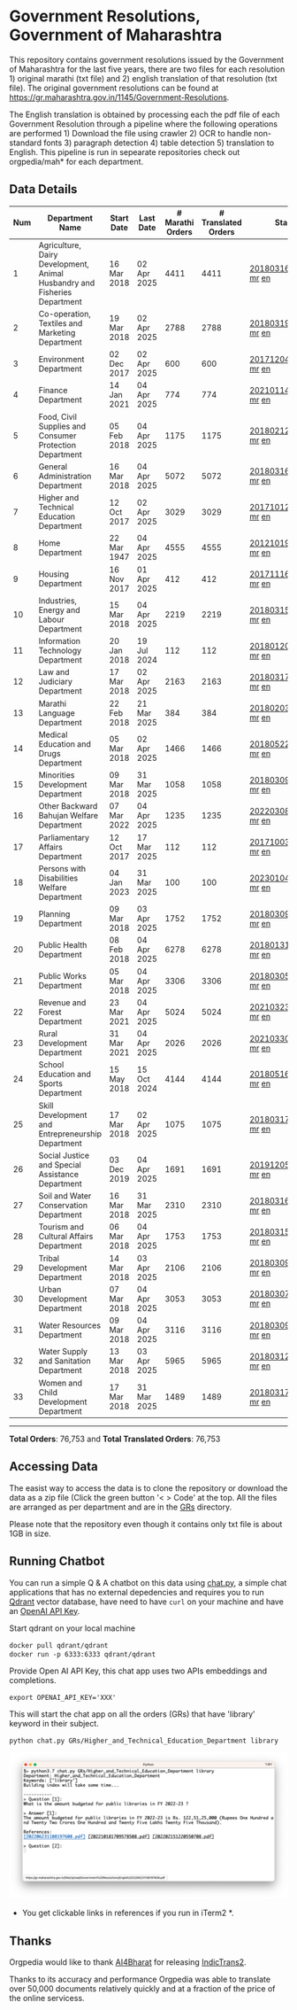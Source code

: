 # Government Resolutions, Government of Maharashtra

This repository contains government resolutions issued by the Government of Maharashtra for the last five years, there are two files for each resolution 1) original marathi (txt file) and 2) english translation of that resolution (txt file). The original government resolutions can be found at https://gr.maharashtra.gov.in/1145/Government-Resolutions.

The English translation is obtained by processing each the pdf file of each Government Resolution through a pipeline where the following operations are performed 1) Download the file using crawler 2) OCR to handle non-standard fonts 3) paragraph detection 4) table  detection 5) translation to English. This pipeline is run in sepearate repositories check out orgpedia/mah* for each department.


## Data Details

| Num | Department Name | Start Date | Last Date | # Marathi Orders | # Translated Orders | Starting Order | Last Order |
| --- | --------------- | ---------- | --------- | ---------------- | ------------------- | -------------- | ---------- |
| 1 | Agriculture, Dairy Development, Animal Husbandry and Fisheries Department | 16 Mar 2018 | 02 Apr 2025 | 4411 | 4411 | [201803161624182101.pdf](https://gr.maharashtra.gov.in/Site/Upload/Government%20Resolutions/English/201803161624182101.pdf) [mr](GRs/Agriculture,_Dairy_Development,_Animal_Husbandry_and_Fisheries_Department/201803161624182101.pdf.mr.txt) [en](GRs/Agriculture,_Dairy_Development,_Animal_Husbandry_and_Fisheries_Department/201803161624182101.pdf.en.txt) | [202504021804204701.pdf](https://gr.maharashtra.gov.in/Site/Upload/Government%20Resolutions/English/202504021804204701.pdf) [mr](GRs/Agriculture,_Dairy_Development,_Animal_Husbandry_and_Fisheries_Department/202504021804204701.pdf.mr.txt) [en](GRs/Agriculture,_Dairy_Development,_Animal_Husbandry_and_Fisheries_Department/202504021804204701.pdf.en.txt) |
| 2 | Co-operation, Textiles and Marketing Department | 19 Mar 2018 | 02 Apr 2025 | 2788 | 2788 | [201803191257576702.pdf](https://gr.maharashtra.gov.in/Site/Upload/Government%20Resolutions/English/201803191257576702.pdf) [mr](GRs/Co-operation,_Textiles_and_Marketing_Department/201803191257576702.pdf.mr.txt) [en](GRs/Co-operation,_Textiles_and_Marketing_Department/201803191257576702.pdf.en.txt) | [202504021558311902.pdf](https://gr.maharashtra.gov.in/Site/Upload/Government%20Resolutions/English/202504021558311902.pdf) [mr](GRs/Co-operation,_Textiles_and_Marketing_Department/202504021558311902.pdf.mr.txt) [en](GRs/Co-operation,_Textiles_and_Marketing_Department/202504021558311902.pdf.en.txt) |
| 3 | Environment Department | 02 Dec 2017 | 02 Apr 2025 | 600 | 600 | [201712041147216904.pdf](https://gr.maharashtra.gov.in/Site/Upload/Government%20Resolutions/English/201712041147216904.pdf) [mr](GRs/Environment_Department/201712041147216904.pdf.mr.txt) [en](GRs/Environment_Department/201712041147216904.pdf.en.txt) | [202504021553477804.pdf](https://gr.maharashtra.gov.in/Site/Upload/Government%20Resolutions/English/202504021553477804....pdf) [mr](GRs/Environment_Department/202504021553477804.pdf.mr.txt) [en](GRs/Environment_Department/202504021553477804.pdf.en.txt) |
| 4 | Finance Department | 14 Jan 2021 | 04 Apr 2025 | 774 | 774 | [202101141237329905.pdf](https://gr.maharashtra.gov.in/Site/Upload/Government%20Resolutions/English/202101141237329905.pdf) [mr](GRs/Finance_Department/202101141237329905.pdf.mr.txt) [en](GRs/Finance_Department/202101141237329905.pdf.en.txt) | [202504041642005805.pdf](https://gr.maharashtra.gov.in/Site/Upload/Government%20Resolutions/English/202504041642005805.pdf) [mr](GRs/Finance_Department/202504041642005805.pdf.mr.txt) [en](GRs/Finance_Department/202504041642005805.pdf.en.txt) |
| 5 | Food, Civil Supplies and Consumer Protection Department | 05 Feb 2018 | 04 Apr 2025 | 1175 | 1175 | [201802121244545806.pdf](https://gr.maharashtra.gov.in/Site/Upload/Government%20Resolutions/English/201802121244545806.pdf) [mr](GRs/Food,_Civil_Supplies_and_Consumer_Protection_Department/201802121244545806.pdf.mr.txt) [en](GRs/Food,_Civil_Supplies_and_Consumer_Protection_Department/201802121244545806.pdf.en.txt) | [202504041801183306.pdf](https://gr.maharashtra.gov.in/Site/Upload/Government%20Resolutions/English/202504041801183306.pdf) [mr](GRs/Food,_Civil_Supplies_and_Consumer_Protection_Department/202504041801183306.pdf.mr.txt) [en](GRs/Food,_Civil_Supplies_and_Consumer_Protection_Department/202504041801183306.pdf.en.txt) |
| 6 | General Administration Department | 16 Mar 2018 | 04 Apr 2025 | 5072 | 5072 | [201803161224022707.pdf](https://gr.maharashtra.gov.in/Site/Upload/Government%20Resolutions/English/201803161224022707.pdf) [mr](GRs/General_Administration_Department/201803161224022707.pdf.mr.txt) [en](GRs/General_Administration_Department/201803161224022707.pdf.en.txt) | [202504041830279207.pdf](https://gr.maharashtra.gov.in/Site/Upload/Government%20Resolutions/English/202504041830279207.....pdf) [mr](GRs/General_Administration_Department/202504041830279207.pdf.mr.txt) [en](GRs/General_Administration_Department/202504041830279207.pdf.en.txt) |
| 7 | Higher and Technical Education Department | 12 Oct 2017 | 02 Apr 2025 | 3029 | 3029 | [201710121514029708.pdf](https://gr.maharashtra.gov.in/Site/Upload/Government%20Resolutions/English/201710121514029708.pdf) [mr](GRs/Higher_and_Technical_Education_Department/201710121514029708.pdf.mr.txt) [en](GRs/Higher_and_Technical_Education_Department/201710121514029708.pdf.en.txt) | [202504021443389008.pdf](https://gr.maharashtra.gov.in/Site/Upload/Government%20Resolutions/English/202504021443389008.pdf) [mr](GRs/Higher_and_Technical_Education_Department/202504021443389008.pdf.mr.txt) [en](GRs/Higher_and_Technical_Education_Department/202504021443389008.pdf.en.txt) |
| 8 | Home Department | 22 Mar 1947 | 04 Apr 2025 | 4555 | 4555 | [201210191648552129.pdf](https://gr.maharashtra.gov.in/Site/Upload/Government%20Resolutions/English/201210191648552129.pdf) [mr](GRs/Home_Department/201210191648552129.pdf.mr.txt) [en](GRs/Home_Department/201210191648552129.pdf.en.txt) | [202504041806065429.pdf](https://gr.maharashtra.gov.in/Site/Upload/Government%20Resolutions/English/202504041806065429.pdf) [mr](GRs/Home_Department/202504041806065429.pdf.mr.txt) [en](GRs/Home_Department/202504041806065429.pdf.en.txt) |
| 9 | Housing Department | 16 Nov 2017 | 01 Apr 2025 | 412 | 412 | [201711161447076609.pdf](https://gr.maharashtra.gov.in/Site/Upload/Government%20Resolutions/English/201711161447076609.pdf) [mr](GRs/Housing_Department/201711161447076609.pdf.mr.txt) [en](GRs/Housing_Department/201711161447076609.pdf.en.txt) | [202504011551585009.pdf](https://gr.maharashtra.gov.in/Site/Upload/Government%20Resolutions/English/202504011551585009.pdf) [mr](GRs/Housing_Department/202504011551585009.pdf.mr.txt) [en](GRs/Housing_Department/202504011551585009.pdf.en.txt) |
| 10 | Industries, Energy and Labour Department | 15 Mar 2018 | 04 Apr 2025 | 2219 | 2219 | [201803151204055010.pdf](https://gr.maharashtra.gov.in/Site/Upload/Government%20Resolutions/English/201803151204055010.pdf) [mr](GRs/Industries,_Energy_and_Labour_Department/201803151204055010.pdf.mr.txt) [en](GRs/Industries,_Energy_and_Labour_Department/201803151204055010.pdf.en.txt) | [202504041646334110.pdf](https://gr.maharashtra.gov.in/Site/Upload/Government%20Resolutions/English/202504041646334110.pdf) [mr](GRs/Industries,_Energy_and_Labour_Department/202504041646334110.pdf.mr.txt) [en](GRs/Industries,_Energy_and_Labour_Department/202504041646334110.pdf.en.txt) |
| 11 | Information Technology Department | 20 Jan 2018 | 19 Jul 2024 | 112 | 112 | [201801201843024511.pdf](https://gr.maharashtra.gov.in/Site/Upload/Government%20Resolutions/English/201801201843024511.pdf) [mr](GRs/Information_Technology_Department/201801201843024511.pdf.mr.txt) [en](GRs/Information_Technology_Department/201801201843024511.pdf.en.txt) | [202407191742379111.pdf](https://gr.maharashtra.gov.in/Site/Upload/Government%20Resolutions/English/202407191742379111.pdf) [mr](GRs/Information_Technology_Department/202407191742379111.pdf.mr.txt) [en](GRs/Information_Technology_Department/202407191742379111.pdf.en.txt) |
| 12 | Law and Judiciary Department | 17 Mar 2018 | 02 Apr 2025 | 2163 | 2163 | [201803171129290212.pdf](https://gr.maharashtra.gov.in/Site/Upload/Government%20Resolutions/English/201803171129290212.pdf) [mr](GRs/Law_and_Judiciary_Department/201803171129290212.pdf.mr.txt) [en](GRs/Law_and_Judiciary_Department/201803171129290212.pdf.en.txt) | [202504021625540512.pdf](https://gr.maharashtra.gov.in/Site/Upload/Government%20Resolutions/English/202504021625540512.pdf) [mr](GRs/Law_and_Judiciary_Department/202504021625540512.pdf.mr.txt) [en](GRs/Law_and_Judiciary_Department/202504021625540512.pdf.en.txt) |
| 13 | Marathi Language Department | 22 Feb 2018 | 21 Mar 2025 | 384 | 384 | [201802031549154233.pdf](https://gr.maharashtra.gov.in/Site/Upload/Government%20Resolutions/English/201802031549154233.pdf) [mr](GRs/Marathi_Language_Department/201802031549154233.pdf.mr.txt) [en](GRs/Marathi_Language_Department/201802031549154233.pdf.en.txt) | [202503211701294433.pdf](https://gr.maharashtra.gov.in/Site/Upload/Government%20Resolutions/English/202503211701294433.pdf) [mr](GRs/Marathi_Language_Department/202503211701294433.pdf.mr.txt) [en](GRs/Marathi_Language_Department/202503211701294433.pdf.en.txt) |
| 14 | Medical Education and Drugs Department | 05 Mar 2018 | 02 Apr 2025 | 1466 | 1466 | [201805221424292513.pdf](https://gr.maharashtra.gov.in/Site/Upload/Government%20Resolutions/English/201805221424292513.pdf) [mr](GRs/Medical_Education_and_Drugs_Department/201805221424292513.pdf.mr.txt) [en](GRs/Medical_Education_and_Drugs_Department/201805221424292513.pdf.en.txt) | [202504021612172013.pdf](https://gr.maharashtra.gov.in/Site/Upload/Government%20Resolutions/English/202504021612172013.pdf) [mr](GRs/Medical_Education_and_Drugs_Department/202504021612172013.pdf.mr.txt) [en](GRs/Medical_Education_and_Drugs_Department/202504021612172013.pdf.en.txt) |
| 15 | Minorities Development Department | 09 Mar 2018 | 31 Mar 2025 | 1058 | 1058 | [201803091218355314.pdf](https://gr.maharashtra.gov.in/Site/Upload/Government%20Resolutions/English/201803091218355314.pdf) [mr](GRs/Minorities_Development_Department/201803091218355314.pdf.mr.txt) [en](GRs/Minorities_Development_Department/201803091218355314.pdf.en.txt) | [202503311917093814.pdf](https://gr.maharashtra.gov.in/Site/Upload/Government%20Resolutions/English/202503311917093814.pdf) [mr](GRs/Minorities_Development_Department/202503311917093814.pdf.mr.txt) [en](GRs/Minorities_Development_Department/202503311917093814.pdf.en.txt) |
| 16 | Other Backward Bahujan Welfare Department | 07 Mar 2022 | 04 Apr 2025 | 1235 | 1235 | [202203081752439334.pdf](https://gr.maharashtra.gov.in/Site/Upload/Government%20Resolutions/English/202203081752439334.pdf) [mr](GRs/Other_Backward_Bahujan_Welfare_Department/202203081752439334.pdf.mr.txt) [en](GRs/Other_Backward_Bahujan_Welfare_Department/202203081752439334.pdf.en.txt) | [202504041818303134.pdf](https://gr.maharashtra.gov.in/Site/Upload/Government%20Resolutions/English/202504041818303134.pdf) [mr](GRs/Other_Backward_Bahujan_Welfare_Department/202504041818303134.pdf.mr.txt) [en](GRs/Other_Backward_Bahujan_Welfare_Department/202504041818303134.pdf.en.txt) |
| 17 | Parliamentary Affairs Department | 12 Oct 2017 | 17 Mar 2025 | 112 | 112 | [201710031642378615.pdf](https://gr.maharashtra.gov.in/Site/Upload/Government%20Resolutions/English/201710031642378615.pdf) [mr](GRs/Parliamentary_Affairs_Department/201710031642378615.pdf.mr.txt) [en](GRs/Parliamentary_Affairs_Department/201710031642378615.pdf.en.txt) | [202503171104518215.pdf](https://gr.maharashtra.gov.in/Site/Upload/Government%20Resolutions/English/202503171104518215.pdf) [mr](GRs/Parliamentary_Affairs_Department/202503171104518215.pdf.mr.txt) [en](GRs/Parliamentary_Affairs_Department/202503171104518215.pdf.en.txt) |
| 18 | Persons with Disabilities Welfare Department | 04 Jan 2023 | 31 Mar 2025 | 100 | 100 | [202301041906309635.pdf](https://gr.maharashtra.gov.in/Site/Upload/Government%20Resolutions/English/202301041906309635.pdf) [mr](GRs/Persons_with_Disabilities_Welfare_Department/202301041906309635.pdf.mr.txt) [en](GRs/Persons_with_Disabilities_Welfare_Department/202301041906309635.pdf.en.txt) | [202503311725568235.pdf](https://gr.maharashtra.gov.in/Site/Upload/Government%20Resolutions/English/202503311725568235.pdf) [mr](GRs/Persons_with_Disabilities_Welfare_Department/202503311725568235.pdf.mr.txt) [en](GRs/Persons_with_Disabilities_Welfare_Department/202503311725568235.pdf.en.txt) |
| 19 | Planning Department | 09 Mar 2018 | 03 Apr 2025 | 1752 | 1752 | [201803091441032716.pdf](https://gr.maharashtra.gov.in/Site/Upload/Government%20Resolutions/English/201803091441032716.pdf) [mr](GRs/Planning_Department/201803091441032716.pdf.mr.txt) [en](GRs/Planning_Department/201803091441032716.pdf.en.txt) | [202504031740564716.pdf](https://gr.maharashtra.gov.in/Site/Upload/Government%20Resolutions/English/202504031740564716.pdf) [mr](GRs/Planning_Department/202504031740564716.pdf.mr.txt) [en](GRs/Planning_Department/202504031740564716.pdf.en.txt) |
| 20 | Public Health Department | 08 Feb 2018 | 04 Apr 2025 | 6278 | 6278 | [201801311722275417.pdf](https://gr.maharashtra.gov.in/Site/Upload/Government%20Resolutions/English/201801311722275417.pdf) [mr](GRs/Public_Health_Department/201801311722275417.pdf.mr.txt) [en](GRs/Public_Health_Department/201801311722275417.pdf.en.txt) | [202504041532083017.pdf](https://gr.maharashtra.gov.in/Site/Upload/Government%20Resolutions/English/202504041532083017.pdf) [mr](GRs/Public_Health_Department/202504041532083017.pdf.mr.txt) [en](GRs/Public_Health_Department/202504041532083017.pdf.en.txt) |
| 21 | Public Works Department | 05 Mar 2018 | 04 Apr 2025 | 3306 | 3306 | [201803051515468118.pdf](https://gr.maharashtra.gov.in/Site/Upload/Government%20Resolutions/English/201803051515468118.pdf) [mr](GRs/Public_Works_Department/201803051515468118.pdf.mr.txt) [en](GRs/Public_Works_Department/201803051515468118.pdf.en.txt) | [202504041718016018.pdf](https://gr.maharashtra.gov.in/Site/Upload/Government%20Resolutions/English/202504041718016018.pdf) [mr](GRs/Public_Works_Department/202504041718016018.pdf.mr.txt) [en](GRs/Public_Works_Department/202504041718016018.pdf.en.txt) |
| 22 | Revenue and Forest Department | 23 Mar 2021 | 04 Apr 2025 | 5024 | 5024 | [202103231328393119.pdf](https://gr.maharashtra.gov.in/Site/Upload/Government%20Resolutions/English/202103231328393119.pdf) [mr](GRs/Revenue_and_Forest_Department/202103231328393119.pdf.mr.txt) [en](GRs/Revenue_and_Forest_Department/202103231328393119.pdf.en.txt) | [202504041523320119.pdf](https://gr.maharashtra.gov.in/Site/Upload/Government%20Resolutions/English/202504041523320119.pdf) [mr](GRs/Revenue_and_Forest_Department/202504041523320119.pdf.mr.txt) [en](GRs/Revenue_and_Forest_Department/202504041523320119.pdf.en.txt) |
| 23 | Rural Development Department | 31 Mar 2021 | 04 Apr 2025 | 2026 | 2026 | [202103301021181120.pdf](https://gr.maharashtra.gov.in/Site/Upload/Government%20Resolutions/English/202103301021181120.pdf) [mr](GRs/Rural_Development_Department/202103301021181120.pdf.mr.txt) [en](GRs/Rural_Development_Department/202103301021181120.pdf.en.txt) | [202504041753278020.pdf](https://gr.maharashtra.gov.in/Site/Upload/Government%20Resolutions/English/202504041753278020.pdf) [mr](GRs/Rural_Development_Department/202504041753278020.pdf.mr.txt) [en](GRs/Rural_Development_Department/202504041753278020.pdf.en.txt) |
| 24 | School Education and Sports Department | 15 May 2018 | 15 Oct 2024 | 4144 | 4144 | [201805161114241221.pdf](https://gr.maharashtra.gov.in/Site/Upload/Government%20Resolutions/English/201805161114241221.pdf) [mr](GRs/School_Education_and_Sports_Department/201805161114241221.pdf.mr.txt) [en](GRs/School_Education_and_Sports_Department/201805161114241221.pdf.en.txt) | [202410152127537021.pdf](https://gr.maharashtra.gov.in/Site/Upload/Government%20Resolutions/English/202410152127537021.pdf) [mr](GRs/School_Education_and_Sports_Department/202410152127537021.pdf.mr.txt) [en](GRs/School_Education_and_Sports_Department/202410152127537021.pdf.en.txt) |
| 25 | Skill Development and Entrepreneurship Department | 17 Mar 2018 | 02 Apr 2025 | 1075 | 1075 | [201803171322099003.pdf](https://gr.maharashtra.gov.in/Site/Upload/Government%20Resolutions/English/201803171322099003.pdf) [mr](GRs/Skill_Development_and_Entrepreneurship_Department/201803171322099003.pdf.mr.txt) [en](GRs/Skill_Development_and_Entrepreneurship_Department/201803171322099003.pdf.en.txt) | [202504021759148903.pdf](https://gr.maharashtra.gov.in/Site/Upload/Government%20Resolutions/English/202504021759148903.pdf) [mr](GRs/Skill_Development_and_Entrepreneurship_Department/202504021759148903.pdf.mr.txt) [en](GRs/Skill_Development_and_Entrepreneurship_Department/202504021759148903.pdf.en.txt) |
| 26 | Social Justice and Special Assistance Department | 03 Dec 2019 | 04 Apr 2025 | 1691 | 1691 | [201912051107011622.pdf](https://gr.maharashtra.gov.in/Site/Upload/Government%20Resolutions/English/201912051107011622.pdf) [mr](GRs/Social_Justice_and_Special_Assistance_Department/201912051107011622.pdf.mr.txt) [en](GRs/Social_Justice_and_Special_Assistance_Department/201912051107011622.pdf.en.txt) | [202504041617043722.pdf](https://gr.maharashtra.gov.in/Site/Upload/Government%20Resolutions/English/202504041617043722.pdf) [mr](GRs/Social_Justice_and_Special_Assistance_Department/202504041617043722.pdf.mr.txt) [en](GRs/Social_Justice_and_Special_Assistance_Department/202504041617043722.pdf.en.txt) |
| 27 | Soil and Water Conservation Department | 16 Mar 2018 | 31 Mar 2025 | 2310 | 2310 | [201803161247582426.pdf](https://gr.maharashtra.gov.in/Site/Upload/Government%20Resolutions/English/201803161247582426.pdf) [mr](GRs/Soil_and_Water_Conservation_Department/201803161247582426.pdf.mr.txt) [en](GRs/Soil_and_Water_Conservation_Department/201803161247582426.pdf.en.txt) | [202503312333050626.pdf](https://gr.maharashtra.gov.in/Site/Upload/Government%20Resolutions/English/202503312333050626.pdf) [mr](GRs/Soil_and_Water_Conservation_Department/202503312333050626.pdf.mr.txt) [en](GRs/Soil_and_Water_Conservation_Department/202503312333050626.pdf.en.txt) |
| 28 | Tourism and Cultural Affairs Department | 06 Mar 2018 | 04 Apr 2025 | 1753 | 1753 | [201803151055091823.pdf](https://gr.maharashtra.gov.in/Site/Upload/Government%20Resolutions/English/201803151055091823.pdf) [mr](GRs/Tourism_and_Cultural_Affairs_Department/201803151055091823.pdf.mr.txt) [en](GRs/Tourism_and_Cultural_Affairs_Department/201803151055091823.pdf.en.txt) | [202504041653112623.pdf](https://gr.maharashtra.gov.in/Site/Upload/Government%20Resolutions/English/202504041653112623.pdf) [mr](GRs/Tourism_and_Cultural_Affairs_Department/202504041653112623.pdf.mr.txt) [en](GRs/Tourism_and_Cultural_Affairs_Department/202504041653112623.pdf.en.txt) |
| 29 | Tribal Development Department | 14 Mar 2018 | 03 Apr 2025 | 2106 | 2106 | [201803091105184924.pdf](https://gr.maharashtra.gov.in/Site/Upload/Government%20Resolutions/English/201803091105184924.pdf) [mr](GRs/Tribal_Development_Department/201803091105184924.pdf.mr.txt) [en](GRs/Tribal_Development_Department/201803091105184924.pdf.en.txt) | [202504031125373124.pdf](https://gr.maharashtra.gov.in/Site/Upload/Government%20Resolutions/English/202504031125373124.pdf) [mr](GRs/Tribal_Development_Department/202504031125373124.pdf.mr.txt) [en](GRs/Tribal_Development_Department/202504031125373124.pdf.en.txt) |
| 30 | Urban Development Department | 07 Mar 2018 | 04 Apr 2025 | 3053 | 3053 | [201803071203178325.pdf](https://gr.maharashtra.gov.in/Site/Upload/Government%20Resolutions/English/201803071203178325.pdf) [mr](GRs/Urban_Development_Department/201803071203178325.pdf.mr.txt) [en](GRs/Urban_Development_Department/201803071203178325.pdf.en.txt) | [202504041747194925.pdf](https://gr.maharashtra.gov.in/Site/Upload/Government%20Resolutions/English/202504041747194925.pdf) [mr](GRs/Urban_Development_Department/202504041747194925.pdf.mr.txt) [en](GRs/Urban_Development_Department/202504041747194925.pdf.en.txt) |
| 31 | Water Resources Department | 09 Mar 2018 | 04 Apr 2025 | 3116 | 3116 | [201803091034435527.pdf](https://gr.maharashtra.gov.in/Site/Upload/Government%20Resolutions/English/201803091034435527.pdf) [mr](GRs/Water_Resources_Department/201803091034435527.pdf.mr.txt) [en](GRs/Water_Resources_Department/201803091034435527.pdf.en.txt) | [202504041922035427.pdf](https://gr.maharashtra.gov.in/Site/Upload/Government%20Resolutions/English/202504041922035427.pdf) [mr](GRs/Water_Resources_Department/202504041922035427.pdf.mr.txt) [en](GRs/Water_Resources_Department/202504041922035427.pdf.en.txt) |
| 32 | Water Supply and Sanitation Department | 13 Mar 2018 | 03 Apr 2025 | 5965 | 5965 | [201803121414108428.pdf](https://gr.maharashtra.gov.in/Site/Upload/Government%20Resolutions/English/201803121414108428.pdf) [mr](GRs/Water_Supply_and_Sanitation_Department/201803121414108428.pdf.mr.txt) [en](GRs/Water_Supply_and_Sanitation_Department/201803121414108428.pdf.en.txt) | [202504031451024428.pdf](https://gr.maharashtra.gov.in/Site/Upload/Government%20Resolutions/English/202504031451024428.pdf) [mr](GRs/Water_Supply_and_Sanitation_Department/202504031451024428.pdf.mr.txt) [en](GRs/Water_Supply_and_Sanitation_Department/202504031451024428.pdf.en.txt) |
| 33 | Women and Child Development Department | 17 Mar 2018 | 31 Mar 2025 | 1489 | 1489 | [201803171539444330.pdf](https://gr.maharashtra.gov.in/Site/Upload/Government%20Resolutions/English/201803171539444330.pdf) [mr](GRs/Women_and_Child_Development_Department/201803171539444330.pdf.mr.txt) [en](GRs/Women_and_Child_Development_Department/201803171539444330.pdf.en.txt) | [202503311628081530.pdf](https://gr.maharashtra.gov.in/Site/Upload/Government%20Resolutions/English/202503311628081530.pdf) [mr](GRs/Women_and_Child_Development_Department/202503311628081530.pdf.mr.txt) [en](GRs/Women_and_Child_Development_Department/202503311628081530.pdf.en.txt) |
----------------------------------------------------------------------------------------------------

**Total Orders**: 76,753 and **Total Translated Orders**: 76,753
## Accessing Data

The easist way to access the data is to clone the repository or download the data as a zip file (Click the green button '< > Code' at the top. All the files are arranged as per department and are in the [GRs](GRs) directory.

Please note that the repository even though it contains only txt file is about 1GB in size.

## Running Chatbot

You can run a simple Q & A chatbot on this data using [chat.py](chat.py), a simple chat applications that has no external depedencies and requires you to run [Qdrant](https://qdrant.tech/) vector database, have need to have `curl` on your machine and have an [OpenAI API Key](https://help.openai.com/en/articles/4936850-where-do-i-find-my-secret-api-key).

Start qdrant on your local machine
```shell
docker pull qdrant/qdrant
docker run -p 6333:6333 qdrant/qdrant
```

Provide Open AI API Key, this chat app uses two APIs embeddings and completions.
```shell
export OPENAI_API_KEY='XXX'
```

This will start the chat app on all the orders (GRs) that have 'library' keyword in their subject.

```shell
python chat.py GRs/Higher_and_Technical_Education_Department library
```

![screenshot of running chat.py](screenshot.png)

* You get clickable links in references if you run in iTerm2 *.

## Thanks

Orgpedia would like to thank [AI4Bharat](https://ai4bharat.iitm.ac.in/) for releasing [IndicTrans2](https://github.com/AI4Bharat/IndicTrans2).

Thanks to its accuracy and performance Orgpedia was able to translate over 50,000 documents relatively quickly and at a fraction of the price of the online servicess.

